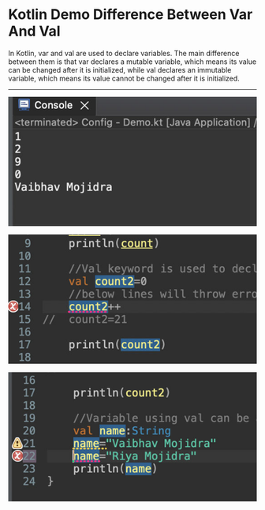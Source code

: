 # Kotlin Demo Difference Between Var And Val

In Kotlin, var and val are used to declare variables. The main difference between them is that var declares a mutable variable, which means its value can be changed after it is initialized, while val declares an immutable variable, which means its value cannot be changed after it is initialized.

___

[![Vaibhav Mojidra - 1.jpeg](https://raw.githubusercontent.com/VaibhavMojidra/Kotlin---Demo-Difference-Between-Var-And-Val/master/output/1.jpeg "Vaibhav Mojidra")](https://vaibhavmojidra.github.io/site/)

[![Vaibhav Mojidra - 2.jpeg](https://raw.githubusercontent.com/VaibhavMojidra/Kotlin---Demo-Difference-Between-Var-And-Val/master/output/2.jpeg "Vaibhav Mojidra")](https://vaibhavmojidra.github.io/site/)

[![Vaibhav Mojidra - 3.jpeg](https://raw.githubusercontent.com/VaibhavMojidra/Kotlin---Demo-Difference-Between-Var-And-Val/master/output/3.jpeg "Vaibhav Mojidra")](https://vaibhavmojidra.github.io/site/)